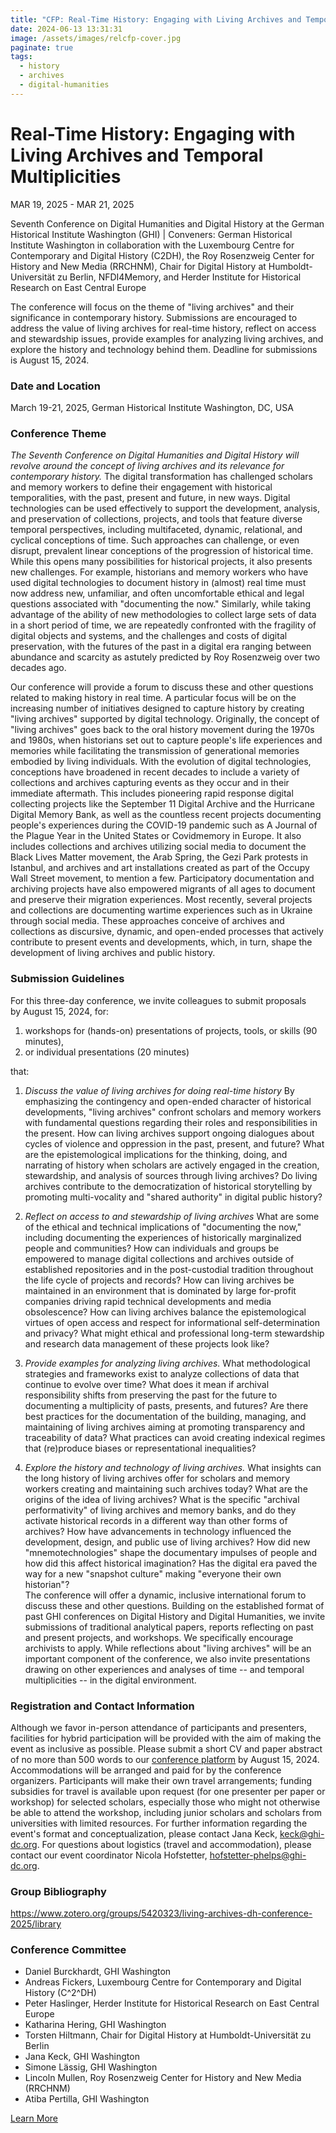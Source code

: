 ```yaml
---
title: "CFP: Real-Time History: Engaging with Living Archives and Temporal Multiplicities"
date: 2024-06-13 13:31:31
image: /assets/images/relcfp-cover.jpg
paginate: true   
tags:
  - history
  - archives
  - digital-humanities
---
```

Real-Time History: Engaging with Living Archives and Temporal Multiplicities
============================================================================

MAR 19, 2025 - MAR 21, 2025

Seventh Conference on Digital Humanities and Digital History at the German Historical Institute Washington (GHI) | Conveners: German Historical Institute Washington in collaboration with the Luxembourg Centre for Contemporary and Digital History (C2DH), the Roy Rosenzweig Center for History and New Media (RRCHNM), Chair for Digital History at Humboldt-Universität zu Berlin, NFDI4Memory, and Herder Institute for Historical Research on East Central Europe

The conference will focus on the theme of "living archives" and their significance in contemporary history. Submissions are encouraged to address the value of living archives for real-time history, reflect on access and stewardship issues, provide examples for analyzing living archives, and explore the history and technology behind them. Deadline for submissions is August 15, 2024.

### Date and Location

March 19-21, 2025, German Historical Institute Washington, DC, USA

### Conference Theme

*The Seventh Conference on Digital Humanities and Digital History will revolve around the concept of *living archives* and its relevance for contemporary history.* The digital transformation has challenged scholars and memory workers to define their engagement with historical temporalities, with the past, present and future, in new ways. Digital technologies can be used effectively to support the development, analysis, and preservation of collections, projects, and tools that feature diverse temporal perspectives, including multifaceted, dynamic, relational, and cyclical conceptions of time. Such approaches can challenge, or even disrupt, prevalent linear conceptions of the progression of historical time. While this opens many possibilities for historical projects, it also presents new challenges. For example, historians and memory workers who have used digital technologies to document history in (almost) real time must now address new, unfamiliar, and often uncomfortable ethical and legal questions associated with "documenting the now." Similarly, while taking advantage of the ability of new methodologies to collect large sets of data in a short period of time, we are repeatedly confronted with the fragility of digital objects and systems, and the challenges and costs of digital preservation, with the futures of the past in a digital era ranging between abundance and scarcity as astutely predicted by Roy Rosenzweig over two decades ago.   

Our conference will provide a forum to discuss these and other questions related to making history in real time. A particular focus will be on the increasing number of initiatives designed to capture history by creating "living archives" supported by digital technology. Originally, the concept of "living archives" goes back to the oral history movement during the 1970s and 1980s, when historians set out to capture people's life experiences and memories while facilitating the transmission of generational memories embodied by living individuals. With the evolution of digital technologies, conceptions have broadened in recent decades to include a variety of collections and archives capturing events as they occur and in their immediate aftermath. This includes pioneering rapid response digital collecting projects like the September 11 Digital Archive and the Hurricane Digital Memory Bank, as well as the countless recent projects documenting people's experiences during the COVID-19 pandemic such as A Journal of the Plague Year in the United States or Covidmemory in Europe. It also includes collections and archives utilizing social media to document the Black Lives Matter movement, the Arab Spring, the Gezi Park protests in Istanbul, and archives and art installations created as part of the Occupy Wall Street movement, to mention a few. Participatory documentation and archiving projects have also empowered migrants of all ages to document and preserve their migration experiences. Most recently, several projects and collections are documenting wartime experiences such as in Ukraine through social media. These approaches conceive of archives and collections as discursive, dynamic, and open-ended processes that actively contribute to present events and developments, which, in turn, shape the development of living archives and public history.

### Submission Guidelines

For this three-day conference, we invite colleagues to submit proposals by August 15, 2024, for:

1.  workshops for (hands-on) presentations of projects, tools, or skills (90 minutes),
2.  or individual presentations (20 minutes)

that:

1.  *Discuss the value of living archives for doing real-time history* By emphasizing the contingency and open-ended character of historical developments, "living archives" confront scholars and memory workers with fundamental questions regarding their roles and responsibilities in the present. How can living archives support ongoing dialogues about cycles of violence and oppression in the past, present, and future? What are the epistemological implications for the thinking, doing, and narrating of history when scholars are actively engaged in the creation, stewardship, and analysis of sources through living archives? Do living archives contribute to the democratization of historical storytelling by promoting multi-vocality and "shared authority" in digital public history?

2.  *Reflect on access to and stewardship of living archives* What are some of the ethical and technical implications of "documenting the now," including documenting the experiences of historically marginalized people and communities? How can individuals and groups be empowered to manage digital collections and archives outside of established repositories and in the post-custodial tradition throughout the life cycle of projects and records? How can living archives be maintained in an environment that is dominated by large for-profit companies driving rapid technical developments and media obsolescence? How can living archives balance the epistemological virtues of open access and respect for informational self-determination and privacy? What might ethical and professional long-term stewardship and research data management of these projects look like?

3.  *Provide examples for analyzing living archives.* What methodological strategies and frameworks exist to analyze collections of data that continue to evolve over time? What does it mean if archival responsibility shifts from preserving the past for the future to documenting a multiplicity of pasts, presents, and futures? Are there best practices for the documentation of the building, managing, and maintaining of living archives aiming at promoting transparency and traceability of data? What practices can avoid creating indexical regimes that (re)produce biases or representational inequalities?

4.  *Explore the history and technology of living archives.* What insights can the long history of living archives offer for scholars and memory workers creating and maintaining such archives today? What are the origins of the idea of living archives? What is the specific "archival performativity" of living archives and memory banks, and do they activate historical records in a different way than other forms of archives? How have advancements in technology influenced the development, design, and public use of living archives? How did new "mnemotechnologies" shape the documentary impulses of people and how did this affect historical imagination? Has the digital era paved the way for a new "snapshot culture" making "everyone their own historian"?\
The conference will offer a dynamic, inclusive international forum to discuss these and other questions. Building on the established format of past GHI conferences on Digital History and Digital Humanities, we invite submissions of traditional analytical papers, reports reflecting on past and present projects, and workshops. We specifically encourage archivists to apply. While reflections about "living archives" will be an important component of the conference, we also invite presentations drawing on other experiences and analyses of time -- and temporal multiplicities -- in the digital environment.

### Registration and Contact Information

Although we favor in-person attendance of participants and presenters, facilities for hybrid participation will be provided with the aim of making the event as inclusive as possible. Please submit a short CV and paper abstract of no more than 500 words to our [conference platform](https://app.smartsheet.eu/b/form/23509b6a882747c191c81d9076ffd6df) by August 15, 2024. Accommodations will be arranged and paid for by the conference organizers. Participants will make their own travel arrangements; funding subsidies for travel is available upon request (for one presenter per paper or workshop) for selected scholars, especially those who might not otherwise be able to attend the workshop, including junior scholars and scholars from universities with limited resources. For further information regarding the event's format and conceptualization, please contact Jana Keck, keck@ghi-dc.org. For questions about logistics (travel and accommodation), please contact our event coordinator Nicola Hofstetter, hofstetter-phelps@ghi-dc.org.

### Group Bibliography

<https://www.zotero.org/groups/5420323/living-archives-dh-conference-2025/library>

### Conference Committee

-   Daniel Burckhardt, GHI Washington
-   Andreas Fickers, Luxembourg Centre for Contemporary and Digital History (C^2^DH)
-   Peter Haslinger, Herder Institute for Historical Research on East Central Europe
-   Katharina Hering, GHI Washington
-   Torsten Hiltmann, Chair for Digital History at Humboldt-Universität zu Berlin
-   Jana Keck, GHI Washington
-   Simone Lässig, GHI Washington
-   Lincoln Mullen, Roy Rosenzweig Center for History and New Media (RRCHNM)
-   Atiba Pertilla, GHI Washington

[Learn More](https://www.ghi-dc.org/events/event/date/real-time-history-engaging-with-living-archives-and-temporal-multiplicities)